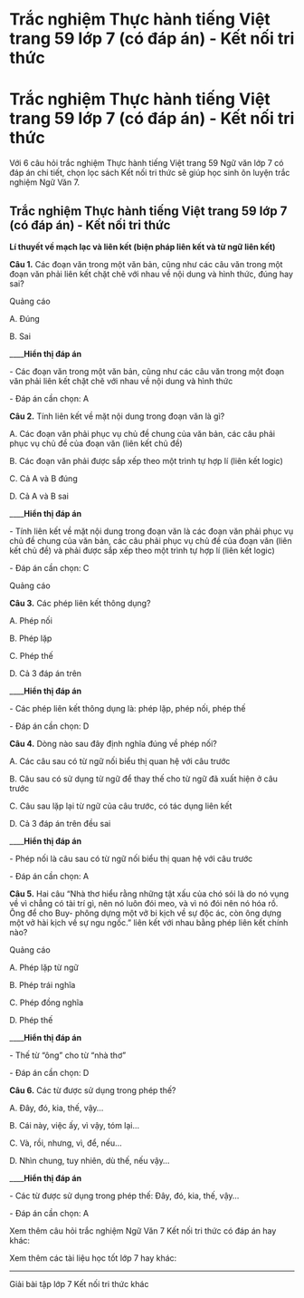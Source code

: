 # Trắc nghiệm Thực hành tiếng Việt trang 59 lớp 7 (có đáp án) - Kết nối tri thức

# Trắc nghiệm Thực hành tiếng Việt trang 59 lớp 7 (có đáp án) - Kết nối tri thức

Với 6 câu hỏi trắc nghiệm Thực hành tiếng Việt trang 59 Ngữ văn lớp 7 có đáp án chi tiết, chọn lọc sách Kết nối tri thức sẽ giúp học sinh ôn luyện trắc nghiệm Ngữ Văn 7.

## Trắc nghiệm Thực hành tiếng Việt trang 59 lớp 7 (có đáp án) - Kết nối tri thức

**Lí thuyết về mạch lạc và liên kết (biện pháp liên kết và từ ngữ liên kết)**

**Câu 1.** Các đoạn văn trong một văn bản, cũng như các câu văn trong một đoạn văn phải liên kết chặt chẽ với nhau về nội dung và hình thức, đúng hay sai?

Quảng cáo

A. Đúng

B. Sai

____**Hiển thị đáp án**

\- Các đoạn văn trong một văn bản, cũng như các câu văn trong một đoạn văn phải liên kết chặt chẽ với nhau về nội dung và hình thức

\- Đáp án cần chọn: A

**Câu 2.** Tính liên kết về mặt nội dung trong đoạn văn là gì?

A. Các đoạn văn phải phục vụ chủ đề chung của văn bản, các câu phải phục vụ chủ đề của đoạn văn (liên kết chủ đề)

B. Các đoạn văn phải được sắp xếp theo một trình tự hợp lí (liên kết logic)

C. Cả A và B đúng

D. Cả A và B sai

____**Hiển thị đáp án**

\- Tính liên kết về mặt nội dung trong đoạn văn là các đoạn văn phải phục vụ chủ đề chung của văn bản, các câu phải phục vụ chủ đề của đoạn văn (liên kết chủ đề) và phải được sắp xếp theo một trình tự hợp lí (liên kết logic)

\- Đáp án cần chọn: C

Quảng cáo

**Câu 3.** Các phép liên kết thông dụng?

A. Phép nối 

B. Phép lặp

C. Phép thế

D. Cả 3 đáp án trên

____**Hiển thị đáp án**

\- Các phép liên kết thông dụng là: phép lặp, phép nối, phép thế

\- Đáp án cần chọn: D

**Câu 4.** Dòng nào sau đây định nghĩa đúng về phép nối?

A. Các câu sau có từ ngữ nối biểu thị quan hệ với câu trước

B. Câu sau có sử dụng từ ngữ để thay thế cho từ ngữ đã xuất hiện ở câu trước

C. Câu sau lặp lại từ ngữ của câu trước, có tác dụng liên kết

D. Cả 3 đáp án trên đều sai

____**Hiển thị đáp án**

\- Phép nối là câu sau có từ ngữ nối biểu thị quan hệ với câu trước

\- Đáp án cần chọn: A

**Câu 5.** Hai câu “Nhà thơ hiểu rằng những tật xấu của chó sói là do nó vụng về vì chẳng có tài trí gì, nên nó luôn đói meo, và vì nó đói nên nó hóa rồ. Ông để cho Buy- phông dựng một vở bi kịch về sự độc ác, còn ông dựng một vở hài kịch về sự ngu ngốc.” liên kết với nhau bằng phép liên kết chính nào?

Quảng cáo

A. Phép lặp từ ngữ

B. Phép trái nghĩa

C. Phép đồng nghĩa

D. Phép thế

____**Hiển thị đáp án**

\- Thế từ “ông” cho từ “nhà thơ”

\- Đáp án cần chọn: D

**Câu 6.** Các từ được sử dụng trong phép thế?

A. Đây, đó, kia, thế, vậy…

B. Cái này, việc ấy, vì vậy, tóm lại…

C. Và, rồi, nhưng, vì, để, nếu…

D. Nhìn chung, tuy nhiên, dù thế, nếu vậy…

____**Hiển thị đáp án**

\- Các từ được sử dụng trong phép thế: Đây, đó, kia, thế, vậy…

\- Đáp án cần chọn: A

Xem thêm câu hỏi trắc nghiệm Ngữ Văn 7 Kết nối tri thức có đáp án hay khác:

Xem thêm các tài liệu học tốt lớp 7 hay khác:

* * *

Giải bài tập lớp 7 Kết nối tri thức khác
